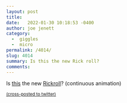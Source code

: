 ```yaml
---
layout: post
title:  
date:   2022-01-30 10:18:53 -0400
author: joe jenett
category:
  -  giggles
  -  micro
permalink: /4014/
slug: 4014
summary: Is this the new Rick roll?
comments: 
---
```

Is [this](https://matias.ma/nsfw/) the new [Rickroll](https://en.wikipedia.org/wiki/Rickrolling)? (continuous animation)


<a href="https://brid.gy/publish/twitter"><small>(cross-posted to twitter)</small></a>
<data class="p-bridgy-omit-link" value="false"></data>